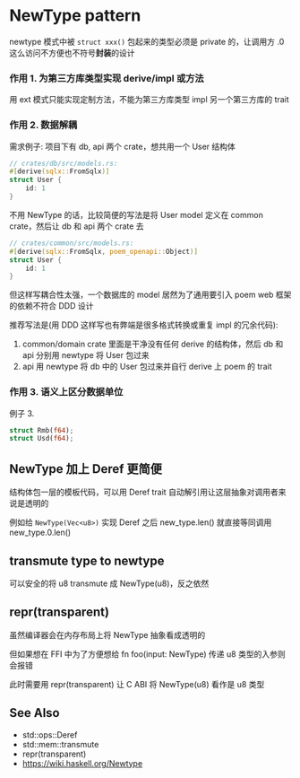 # NewType pattern

newtype 模式中被 `struct xxx()` 包起来的类型必须是 private 的，让调用方 .0 这么访问不方便也不符号**封装**的设计

### 作用 1. 为第三方库类型实现 derive/impl 或方法
用 ext 模式只能实现定制方法，不能为第三方库类型 impl 另一个第三方库的 trait

### 作用 2. 数据解耦

需求例子: 项目下有 db, api 两个 crate，想共用一个 User 结构体

```rust
// crates/db/src/models.rs:
#[derive(sqlx::FromSqlx)]
struct User {
    id: 1
}
```

不用 NewType 的话，比较简便的写法是将 User model 定义在 common crate，然后让 db 和 api 两个 crate 去

```rust
// crates/common/src/models.rs:
#[derive(sqlx::FromSqlx, poem_openapi::Object)]
struct User {
    id: 1
}
```

但这样写耦合性太强，一个数据库的 model 居然为了通用要引入 poem web 框架的依赖不符合 DDD 设计

推荐写法是(用 DDD 这样写也有弊端是很多格式转换或重复 impl 的冗余代码):
1. common/domain crate 里面是干净没有任何 derive 的结构体，然后 db 和 api 分别用 newtype 将 User 包过来
2. api 用 newtype 将 db 中的 User 包过来并自行 derive 上 poem 的 trait

### 作用 3. 语义上区分数据单位
例子 3.

```rust
struct Rmb(f64);
struct Usd(f64);
```

## NewType 加上 Deref 更简便
结构体包一层的模板代码，可以用 Deref trait 自动解引用让这层抽象对调用者来说是透明的

例如给 `NewType(Vec<u8>)` 实现 Deref 之后 new_type.len() 就直接等同调用 new_type.0.len()

## transmute type to newtype
可以安全的将 u8 transmute 成 NewType(u8)，反之依然

## repr(transparent)
虽然编译器会在内存布局上将 NewType 抽象看成透明的

但如果想在 FFI 中为了方便想给 fn foo(input: NewType) 传递 u8 类型的入参则会报错

此时需要用 repr(transparent) 让 C ABI 将 NewType(u8) 看作是 u8 类型

## See Also
- std::ops::Deref
- std::mem::transmute
- repr(transparent)
- <https://wiki.haskell.org/Newtype>
